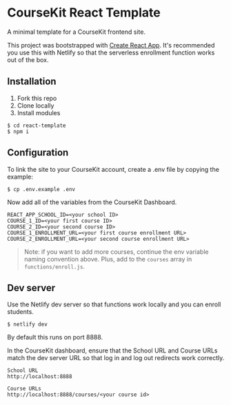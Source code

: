 # CourseKit React Template

A minimal template for a CourseKit frontend site. 

This project was bootstrapped with [Create React App](https://github.com/facebook/create-react-app). It's recommended you use this with Netlify so that the serverless enrollment function works out of the box.

## Installation

1. Fork this repo
2. Clone locally
3. Install modules

```
$ cd react-template
$ npm i
```

## Configuration

To link the site to your CourseKit account, create a .env file by copying the example:

```
$ cp .env.example .env
```

Now add all of the variables from the CourseKit Dashboard.

```
REACT_APP_SCHOOL_ID=<your school ID>
COURSE_1_ID=<your first course ID>
COURSE_2_ID=<your second course ID>
COURSE_1_ENROLLMENT_URL=<your first course enrollment URL>
COURSE_2_ENROLLMENT_URL=<your second course enrollment URL>
```

> Note: if you want to add more courses, continue the env variable naming convention above. Plus, add to the `courses` array in `functions/enroll.js`.

## Dev server

Use the Netlify dev server so that functions work locally and you can enroll students.

```
$ netlify dev
```

By default this runs on port 8888.

In the CourseKit dashboard, ensure that the School URL and Course URLs match the dev server URL so that log in and log out redirects work correctly.

```
School URL
http://localhost:8888

Course URLs
http://localhost:8888/courses/<your course id>
```

